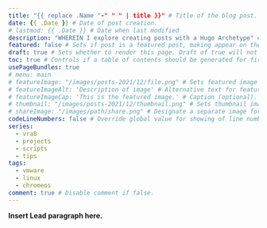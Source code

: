 ```yaml
---
title: "{{ replace .Name "-" " " | title }}" # Title of the blog post.
date: {{ .Date }} # Date of post creation.
# lastmod: {{ .Date }} # Date when last modified
description: "WHEREIN I explore creating posts with a Hugo Archetype" # Description used for search engine.
featured: false # Sets if post is a featured post, making appear on the home page side bar.
draft: true # Sets whether to render this page. Draft of true will not be rendered.
toc: true # Controls if a table of contents should be generated for first-level links automatically.
usePageBundles: true
# menu: main
# featureImage: "/images/posts-2021/12/file.png" # Sets featured image on blog post.
# featureImageAlt: 'Description of image' # Alternative text for featured image.
# featureImageCap: 'This is the featured image.' # Caption (optional).
# thumbnail: "/images/posts-2021/12/thumbnail.png" # Sets thumbnail image appearing inside card on homepage.
# shareImage: "/images/path/share.png" # Designate a separate image for social media sharing.
codeLineNumbers: false # Override global value for showing of line numbers within code block.
series:
  - vra8
  - projects
  - scripts
  - tips
tags:
  - vmware
  - linux
  - chromeos
comment: true # Disable comment if false.
---
```


**Insert Lead paragraph here.**
